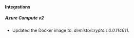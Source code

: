 
#### Integrations

##### Azure Compute v2
- Updated the Docker image to: *demisto/crypto:1.0.0.114611*.




